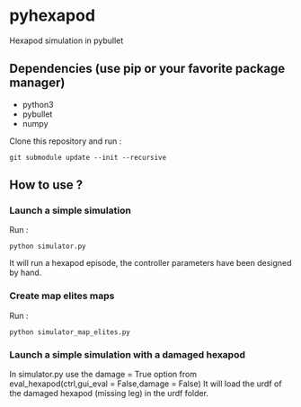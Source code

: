# pyhexapod

Hexapod simulation in pybullet

## Dependencies (use pip or your favorite package manager)

- python3
- pybullet
- numpy

Clone this repository and run :

```
git submodule update --init --recursive
```

## How to use ?

### Launch a simple simulation

Run :

``` 
python simulator.py
```
It will run a hexapod episode, the controller parameters have been designed by hand.

### Create map elites maps

Run :

``` 
python simulator_map_elites.py
```

### Launch a simple simulation with a damaged hexapod

In simulator.py use the damage = True option from eval_hexapod(ctrl,gui_eval = False,damage = False)
It will load the urdf of the damaged hexapod (missing leg) in the urdf folder.
